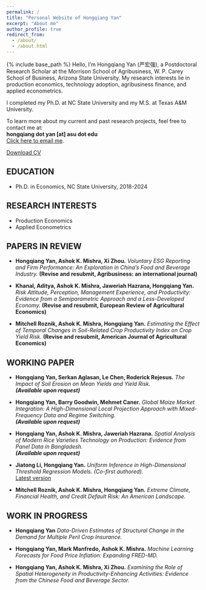 ```yaml
---
permalink: /
title: "Personal Website of Hongqiang Yan"
excerpt: "About me"
author_profile: true
redirect_from: 
  - /about/
  - /about.html
---
```

{% include base_path %}
Hello, I’m Hongqiang Yan (严宏强), a Postdoctoral Research Scholar at the Morrison School of Agribusiness, W. P. Carey School of Business, Arizona State University. My research interests lie in production economics, technology adoption, agribusiness finance, and applied econometrics.

I completed my Ph.D. at NC State University and my M.S. at Texas A&M University.


To learn more about my current and past research projects, feel free to contact me at:  
**hongqiang dot yan [at] asu dot edu**  
[Click here to email me](mailto:hongqiang.yan@asu.edu).

[Download CV](https://hongqiangyan.github.io/files/Hongqiang_Yan_CV.pdf)


## EDUCATION
* Ph.D. in Economics, NC State University, 2018-2024
 
## RESEARCH INTERESTS
 * Production Economics
 * Applied Econometrics

## PAPERS IN REVIEW  
* __**Hongqiang Yan**, Ashok K. Mishra, Xi Zhou.__ *Voluntary ESG Reporting and Firm Performance: An Exploration in China’s Food and Beverage Industry.* **(Revise and resubmit, Agribusiness: an international journal)**  

* __Khanal, Aditya, Ashok K. Mishra, Jaweriah Hazrana, **Hongqiang Yan**.__ *Risk Attitude, Perception, Management Experience, and Productivity: Evidence from a Semiparametric Approach and a Less-Developed Economy.* **(Revise and resubmit, European Review of Agricultural Economics)**  

* __Mitchell Roznik, Ashok K. Mishra, **Hongqiang Yan**.__ *Estimating the Effect of Temporal Changes in Soil-Related Crop Productivity Index on Crop Yield Risk.* **(Revise and resubmit, American Journal of Agricultural Economics)**  


   
## WORKING PAPER

* __**Hongqiang Yan**, Serkan Aglasan, Le Chen, Roderick Rejesus.__ *The Impact of Soil Erosion on Mean Yields and Yield Risk.*  
  **_(Available upon request)_**  

* __**Hongqiang Yan**, Barry Goodwin, Mehmet Caner.__ *Global Maize Market Integration: A High-Dimensional Local Projection Approach with Mixed-Frequency Data and Regime Switching.*  
  **_(Available upon request)_**  

* __**Hongqiang Yan**, Ashok K. Mishra, Jaweriah Hazrana.__ *Spatial Analysis of Modern Rice Varieties Technology on Production: Evidence from Panel Data in Bangladesh.*  
  **_(Available upon request)_**  

* __Jiatong Li, **Hongqiang Yan**.__ *Uniform Inference in High-Dimensional Threshold Regression Models.* *(Co-first authored).*  
  [Latest version](https://arxiv.org/abs/2404.08105v2) 

* __Mitchell Roznik, Ashok K. Mishra, **Hongqiang Yan**.__ *Extreme Climate, Financial Health, and Credit Default Risk: An American Landscape.*  

  
## WORK IN PROGRESS  

* __Hongqiang Yan__ *Data-Driven Estimates of Structural Change in the Demand for Multiple Peril Crop Insurance.*  

* __**Hongqiang Yan**, Mark Manfredo, Ashok K. Mishra.__ *Machine Learning Forecasts for Food Price Inflation: Expanding FRED-MD.*  

* __**Hongqiang Yan**, Ashok K. Mishra, Xi Zhou.__ *Examining the Role of Spatial Heterogeneity in Productivity-Enhancing Activities: Evidence from the Chinese Food and Beverage Sector.*  

